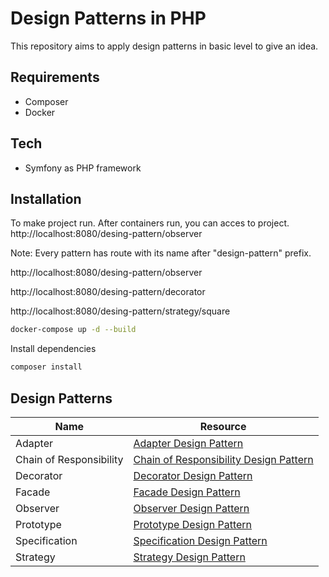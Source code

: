 # Design Patterns in PHP

This repository aims to apply design patterns in basic level to give an idea.

## Requirements

- Composer
- Docker

## Tech

- Symfony as PHP framework

## Installation

To make project run. After containers run, you can acces to project.
http://localhost:8080/desing-pattern/observer

Note: Every pattern has route with its name after "design-pattern" prefix.

http://localhost:8080/desing-pattern/observer

http://localhost:8080/desing-pattern/decorator

http://localhost:8080/desing-pattern/strategy/square

```sh
docker-compose up -d --build
```

Install dependencies

```sh
composer install
```

## Design Patterns

| Name | Resource |
| ------ | ------ |
| Adapter | [Adapter Design Pattern][ADP] |
| Chain of Responsibility | [Chain of Responsibility Design Pattern][CRDP] |
| Decorator | [Decorator Design Pattern][DDP] |
| Facade | [Facade Design Pattern][FDP] |
| Observer | [Observer Design Pattern][ODP] |
| Prototype | [Prototype Design Pattern][PDP] |
| Specification | [Specification Design Pattern][SDP] |
| Strategy | [Strategy Design Pattern][STDP] |


[//]: # (These are reference links used in the body of this note and get stripped out when the markdown processor does its job. There is no need to format nicely because it shouldn't be seen. Thanks SO - http://stackoverflow.com/questions/4823468/store-comments-in-markdown-syntax)


[ADP]: <https://designpatternsphp.readthedocs.io/en/latest/Structural/Adapter/README.html>
[CRDP]: <https://designpatternsphp.readthedocs.io/en/latest/Behavioral/ChainOfResponsibilities/README.html>
[DDP]: <https://designpatternsphp.readthedocs.io/en/latest/Structural/Decorator/README.html>
[FDP]: <https://designpatternsphp.readthedocs.io/en/latest/Structural/Facade/README.html>
[ODP]: <https://designpatternsphp.readthedocs.io/en/latest/Behavioral/Observer/README.html>
[PDP]: <https://designpatternsphp.readthedocs.io/en/latest/Creational/Prototype/README.html>
[SDP]: <https://designpatternsphp.readthedocs.io/en/latest/Behavioral/Specification/README.html>
[STDP]: <https://designpatternsphp.readthedocs.io/en/latest/Behavioral/Strategy/README.html>
